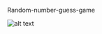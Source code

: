 Random-number-guess-game


![alt text](https://github.com/Zameerzz/random-number-guess/tree/master/public/congo.png)
